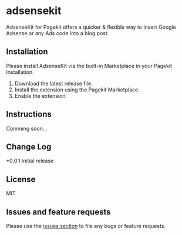 # adsensekit
AdsenseKit for Pagekit offers a quicker &amp; flexible way to insert Google Adsense or any Ads code into a blog post.

## Installation

Please install AdsenseKit via the built-in Marketplace in your Pagekit Installation.

1. Download the latest release file.
2. Install the extension using the Pagekit Marketplace.
3. Enable the extension.


## Instructions

Comming soon...

## Change Log

*0.0.1 Initial release

## License

MIT

## Issues and feature requests

Please use the [issues section](https://github.com/lemariva/adsensekit-ads/issues) to file any bugs or feature requests.